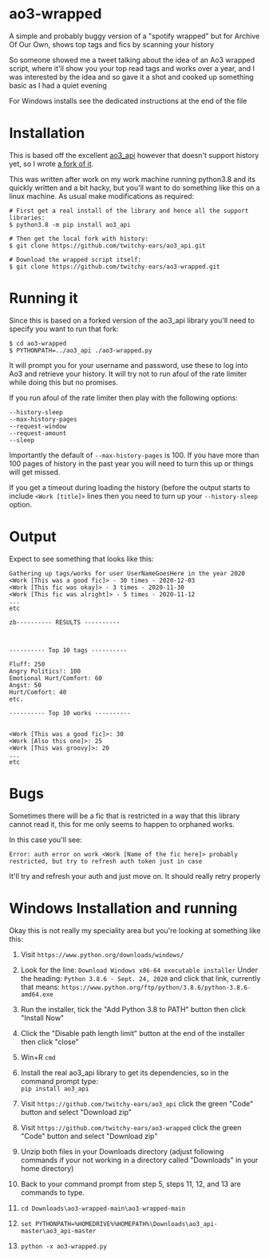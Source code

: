 # ao3-wrapped
A simple and probably buggy version of a "spotify wrapped" but for Archive Of Our Own, shows top tags and fics by scanning your history

So someone showed me a tweet talking about the idea of an Ao3 wrapped script, where it'll show you your top read tags and works over a year, and I was interested by the idea and so gave it a shot and cooked up something basic as I had a quiet evening

For Windows installs see the dedicated instructions at the end of the file

# Installation

This is based off the excellent [ao3_api](https://github.com/ArmindoFlores/ao3_api) however that doesn't support history yet, so I wrote [a fork of it](https://github.com/twitchy-ears/ao3_api).

This was written after work on my work machine running python3.8 and its quickly written and a bit hacky, but you'll want to do something like this on a linux machine.  As usual make modifications as required:

```
# First get a real install of the library and hence all the support libraries:
$ python3.8 -m pip install ao3_api

# Then get the local fork with history:
$ git clone https://github.com/twitchy-ears/ao3_api.git

# Download the wrapped script itself:
$ git clone https://github.com/twitchy-ears/ao3-wrapped.git
```

# Running it

Since this is based on a forked version of the ao3_api library you'll need to specify you want to run that fork:

```
$ cd ao3-wrapped
$ PYTHONPATH=../ao3_api ./ao3-wrapped.py
```

It will prompt you for your username and password, use these to log into Ao3 and retrieve your history.  It will try not to run afoul of the rate limiter while doing this but no promises.

If you run afoul of the rate limiter then play with the following options:
```
--history-sleep
--max-history-pages
--request-window
--request-amount
--sleep
```

Importantly the default of ```--max-history-pages``` is 100.  If you have more than 100 pages of history in the past year you will need to turn this up or things will get missed.

If you get a timeout during loading the history (before the output starts to include ```<Work [title]>``` lines then you need to turn up your ```--history-sleep``` option.

# Output

Expect to see something that looks like this:

```
Gathering up tags/works for user UserNameGoesHere in the year 2020
<Work [This was a good fic]> - 30 times - 2020-12-03
<Work [This fic was okay]> - 3 times - 2020-11-30
<Work [This fic was alright]> - 5 times - 2020-11-12
...
etc

zb---------- RESULTS ----------



---------- Top 10 tags ----------

Fluff: 250
Angry Politics!: 100
Emotional Hurt/Comfort: 60
Angst: 50
Hurt/Comfort: 40
etc.

---------- Top 10 works ----------


<Work [This was a good fic]>: 30
<Work [Also this one]>: 25
<Work [This was groovy]>: 20
...
etc
```

# Bugs

Sometimes there will be a fic that is restricted in a way that this library cannot read it, this for me only seems to happen to orphaned works.

In this case you'll see:

```
Error: auth error on work <Work [Name of the fic here]> probably restricted, but try to refresh auth token just in case
```

It'll try and refresh your auth and just move on.  It should really retry properly


# Windows Installation and running

Okay this is not really my speciality area but you're looking at something
like this:

1. Visit ```https://www.python.org/downloads/windows/``` 

2. Look for the line: ```Download Windows x86-64 executable installer``` Under the heading: ```Python 3.8.6 - Sept. 24, 2020``` and click that link, currently that means: ```https://www.python.org/ftp/python/3.8.6/python-3.8.6-amd64.exe```

3. Run the installer, tick the "Add Python 3.8 to PATH" button then click "Install Now"

4. Click the "Disable path length limit" button at the end of the installer then click "close"

5. Win+R ```cmd```

6. Install the real ao3_api library to get its dependencies, so in the command prompt type:    
```pip install ao3_api```

7. Visit ```https://github.com/twitchy-ears/ao3_api``` click the green "Code" button and select "Download zip"

8. Visit ```https://github.com/twitchy-ears/ao3-wrapped``` click the green "Code" button and select "Download zip"

9. Unzip both files in your Downloads directory (adjust following commands if your not working in a directory called "Downloads" in your home directory)

10. Back to your command prompt from step 5, steps 11, 12, and 13 are commands to type.

11. ```cd Downloads\ao3-wrapped-main\ao3-wrapped-main```

12. ```set PYTHONPATH=%HOMEDRIVE%%HOMEPATH%\Downloads\ao3_api-master\ao3_api-master```

13. ```python -x ao3-wrapped.py```
